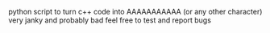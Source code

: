 python script to turn c++ code into AAAAAAAAAAA (or any other character)
very janky and probably bad
feel free to test and report bugs
